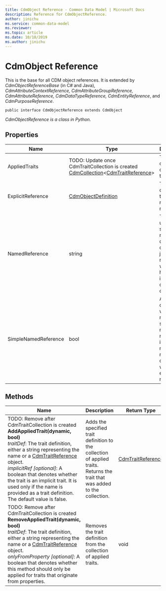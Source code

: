 ```yaml
---
title: CdmObject Reference - Common Data Model | Microsoft Docs
description: Reference for CdmObjectReference.
author: jinichu
ms.service: common-data-model
ms.reviewer: 
ms.topic: article
ms.date: 10/18/2019
ms.author: jinichu
---
```


# CdmObject Reference

This is the base for all CDM object references. It is extended by *CdmObjectReferenceBase* (in C# and Java), *CdmAttributeContextReference, CdmAttributeGroupReference, CdmAttributeReference, CdmDataTypeReference, CdmEntityReference*, and *CdmPurposeReference*.

```
public interface CdmObjectReference extends CdmObject
```
*CdmObjectReference is a class in Python.*

## Properties
|Name|Type|Description|
|---|---|---|
|AppliedTraits|TODO: Update once CdmTraitCollection is created<br/>[CdmCollection](collection.md)\<[CdmTraitReference](traitreference.md)>|The collection of applied traits.|
|ExplicitReference|[CdmObjectDefinition](cdmobjectdefinition.md)|The object definition that this reference is referencing.|
|NamedReference|string|The string used to simply reference different concepts just by name without having to include any other extra data.|
|SimpleNamedReference|bool|A boolean denoting whether the reference is simple named or not. If true, it will use a named reference, otherwise it will use an explicit reference.|

## Methods
|Name|Description|Return Type|
|---|---|---|
|TODO: Remove after CdmTraitCollection is created<br/>**AddAppliedTrait(dynamic, bool)**<br />*traitDef*: The trait definition, either a string representing the name or a [CdmTraitReference](traitreference.md) object.<br/>*implicitRef [optional]*: A boolean that denotes whether the trait is an implicit trait. It is used only if the name is provided as a trait definition. The default value is false.|Adds the specified trait definition to the collection of applied traits. Returns the trait that was added to the collection.|[CdmTraitReference](traitreference.md)|
|TODO: Remove after CdmTraitCollection is created<br/>**RemoveAppliedTrait(dynamic, bool)**<br />*traitDef*: The trait definition, either a string representing the name or a [CdmTraitReference](traitreference.md) object.<br/>*onlyFromProperty [optional]*: A boolean that denotes whether this method should only be applied for traits that originate from properties.|Removes the trait definition from the collection of applied traits. |void|

